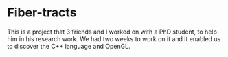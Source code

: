 # Fiber-tracts
This is a project that 3 friends and I worked on with a PhD student, to help him in his research work. We had two weeks to work on it and it enabled us to discover the C++ language and OpenGL.
